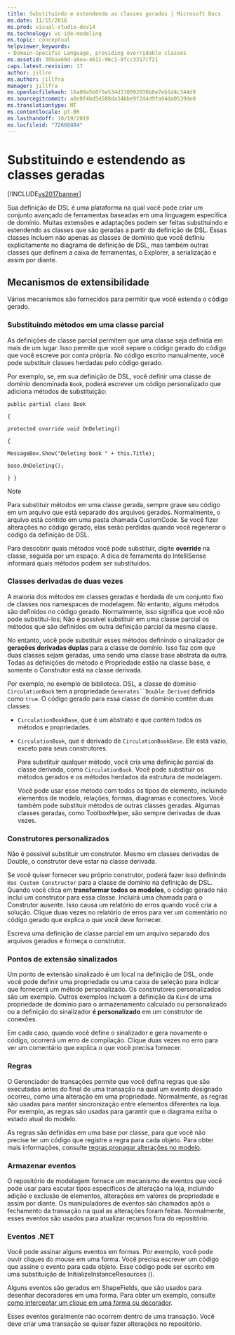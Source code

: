 ```yaml
---
title: Substituindo e estendendo as classes geradas | Microsoft Docs
ms.date: 11/15/2016
ms.prod: visual-studio-dev14
ms.technology: vs-ide-modeling
ms.topic: conceptual
helpviewer_keywords:
- Domain-Specific Language, providing overridable classes
ms.assetid: 30baa60d-a8ea-4611-96c1-8fcc3317cf21
caps.latest.revision: 17
author: jillre
ms.author: jillfra
manager: jillfra
ms.openlocfilehash: 16a09a5b0f5e534d310092036b8e7eb1d4c344d9
ms.sourcegitcommit: a8e8f4bd5d508da34bbe9f2d4d9fa94da0539de0
ms.translationtype: MT
ms.contentlocale: pt-BR
ms.lasthandoff: 10/19/2019
ms.locfileid: "72668484"
---
```

# <a name="overriding-and-extending-the-generated-classes"></a>Substituindo e estendendo as classes geradas
[!INCLUDE[vs2017banner](../includes/vs2017banner.md)]

Sua definição de DSL é uma plataforma na qual você pode criar um conjunto avançado de ferramentas baseadas em uma linguagem específica de domínio. Muitas extensões e adaptações podem ser feitas substituindo e estendendo as classes que são geradas a partir da definição de DSL. Essas classes incluem não apenas as classes de domínio que você definiu explicitamente no diagrama de definição de DSL, mas também outras classes que definem a caixa de ferramentas, o Explorer, a serialização e assim por diante.

## <a name="extensibility-mechanisms"></a>Mecanismos de extensibilidade
 Vários mecanismos são fornecidos para permitir que você estenda o código gerado.

### <a name="overriding-methods-in-a-partial-class"></a>Substituindo métodos em uma classe parcial
 As definições de classe parcial permitem que uma classe seja definida em mais de um lugar. Isso permite que você separe o código gerado do código que você escreve por conta própria. No código escrito manualmente, você pode substituir classes herdadas pelo código gerado.

 Por exemplo, se, em sua definição de DSL, você definir uma classe de domínio denominada `Book`, poderá escrever um código personalizado que adiciona métodos de substituição:

 `public partial class Book`

 `{`

 `protected override void OnDeleting()`

 `{`

 `MessageBox.Show("Deleting book " + this.Title);`

 `base.OnDeleting();`

 `} }`

> [!NOTE]
> Para substituir métodos em uma classe gerada, sempre grave seu código em um arquivo que está separado dos arquivos gerados. Normalmente, o arquivo está contido em uma pasta chamada CustomCode. Se você fizer alterações no código gerado, elas serão perdidas quando você regenerar o código da definição de DSL.

 Para descobrir quais métodos você pode substituir, digite **override** na classe, seguida por um espaço. A dica de ferramenta do IntelliSense informará quais métodos podem ser substituídos.

### <a name="double-derived-classes"></a>Classes derivadas de duas vezes
 A maioria dos métodos em classes geradas é herdada de um conjunto fixo de classes nos namespaces de modelagem. No entanto, alguns métodos são definidos no código gerado. Normalmente, isso significa que você não pode substituí-los; Não é possível substituir em uma classe parcial os métodos que são definidos em outra definição parcial da mesma classe.

 No entanto, você pode substituir esses métodos definindo o sinalizador de **gerações derivadas duplas** para a classe de domínio. Isso faz com que duas classes sejam geradas, uma sendo uma classe base abstrata da outra. Todas as definições de método e Propriedade estão na classe base, e somente o Construtor está na classe derivada.

 Por exemplo, no exemplo de biblioteca. DSL, a classe de domínio `CirculationBook` tem a propriedade `Generates``Double Derived` definida como `true`. O código gerado para essa classe de domínio contém duas classes:

- `CirculationBookBase`, que é um abstrato e que contém todos os métodos e propriedades.

- `CirculationBook`, que é derivado de `CirculationBookBase`. Ele está vazio, exceto para seus construtores.

  Para substituir qualquer método, você cria uma definição parcial da classe derivada, como `CirculationBook`. Você pode substituir os métodos gerados e os métodos herdados da estrutura de modelagem.

  Você pode usar esse método com todos os tipos de elemento, incluindo elementos de modelo, relações, formas, diagramas e conectores. Você também pode substituir métodos de outras classes geradas. Algumas classes geradas, como ToolboxHelper, são sempre derivadas de duas vezes.

### <a name="custom-constructors"></a>Construtores personalizados
 Não é possível substituir um construtor. Mesmo em classes derivadas de Double, o construtor deve estar na classe derivada.

 Se você quiser fornecer seu próprio construtor, poderá fazer isso definindo `Has Custom Constructor` para a classe de domínio na definição de DSL. Quando você clica em **transformar todos os modelos**, o código gerado não inclui um construtor para essa classe. Incluirá uma chamada para o Construtor ausente. Isso causa um relatório de erros quando você cria a solução. Clique duas vezes no relatório de erros para ver um comentário no código gerado que explica o que você deve fornecer.

 Escreva uma definição de classe parcial em um arquivo separado dos arquivos gerados e forneça o construtor.

### <a name="flagged-extension-points"></a>Pontos de extensão sinalizados
 Um ponto de extensão sinalizado é um local na definição de DSL, onde você pode definir uma propriedade ou uma caixa de seleção para indicar que fornecerá um método personalizado. Os construtores personalizados são um exemplo. Outros exemplos incluem a definição da `Kind` de uma propriedade de domínio para o armazenamento calculado ou personalizado ou a definição do sinalizador **é personalizado** em um construtor de conexões.

 Em cada caso, quando você define o sinalizador e gera novamente o código, ocorrerá um erro de compilação. Clique duas vezes no erro para ver um comentário que explica o que você precisa fornecer.

### <a name="rules"></a>Regras
 O Gerenciador de transações permite que você defina regras que são executadas antes do final de uma transação na qual um evento designado ocorreu, como uma alteração em uma propriedade. Normalmente, as regras são usadas para manter sincronização entre elementos diferentes na loja. Por exemplo, as regras são usadas para garantir que o diagrama exiba o estado atual do modelo.

 As regras são definidas em uma base por classe, para que você não precise ter um código que registre a regra para cada objeto. Para obter mais informações, consulte [regras propagar alterações no modelo](../modeling/rules-propagate-changes-within-the-model.md).

### <a name="store-events"></a>Armazenar eventos
 O repositório de modelagem fornece um mecanismo de eventos que você pode usar para escutar tipos específicos de alteração na loja, incluindo adição e exclusão de elementos, alterações em valores de propriedade e assim por diante. Os manipuladores de eventos são chamados após o fechamento da transação na qual as alterações foram feitas. Normalmente, esses eventos são usados para atualizar recursos fora do repositório.

### <a name="net-events"></a>Eventos .NET
 Você pode assinar alguns eventos em formas. Por exemplo, você pode ouvir cliques do mouse em uma forma. Você precisa escrever um código que assine o evento para cada objeto. Esse código pode ser escrito em uma substituição de InitializeInstanceResources ().

 Alguns eventos são gerados em ShapeFields, que são usados para desenhar decoradores em uma forma. Para obter um exemplo, consulte [como interceptar um clique em uma forma ou decorador](../modeling/how-to-intercept-a-click-on-a-shape-or-decorator.md).

 Esses eventos geralmente não ocorrem dentro de uma transação. Você deve criar uma transação se quiser fazer alterações no repositório.
